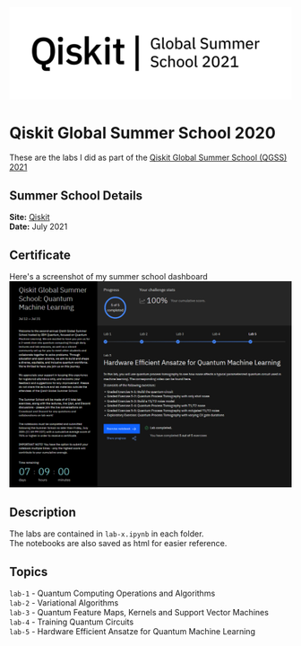 ![QGSS 2021 Banner](qgssqml2021wordmark.png)  
  
# Qiskit Global Summer School 2020  
  
These are the labs I did as part of the [Qiskit Global Summer School (QGSS) 2021](https://challenges.quantum-computing.ibm.com/qgss21)  
  
## Summer School Details  
__Site:__ [Qiskit](https://challenges.quantum-computing.ibm.com/qgss21)  
__Date:__ July 2021  
  
## Certificate  
Here's a screenshot of my summer school dashboard  
[![QGSS 2021 Portal Screenshot](qgssqml2021_portal.jpg)](https://challenges.quantum-computing.ibm.com/qgss21)  
  
## Description  
The labs are contained in `lab-x.ipynb` in each folder.  
The notebooks are also saved as html for easier reference.  
  
## Topics  
`lab-1` - Quantum Computing Operations and Algorithms  
`lab-2` - Variational Algorithms  
`lab-3` - Quantum Feature Maps, Kernels and Support Vector Machines  
`lab-4` - Training Quantum Circuits  
`lab-5` - Hardware Efficient Ansatze for Quantum Machine Learning  